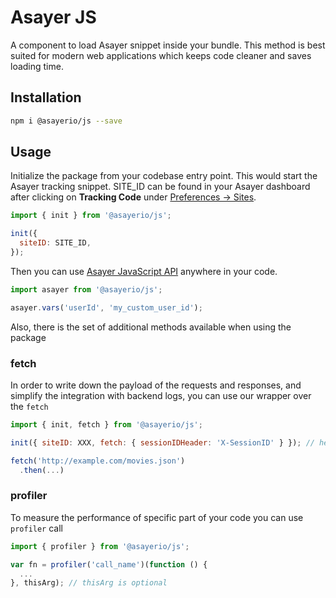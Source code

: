 # Asayer JS
A component to load Asayer snippet inside your bundle.
This method is best suited for modern web applications which keeps code cleaner and saves loading time.

## Installation
```bash
npm i @asayerio/js --save
```

## Usage
Initialize the package from your codebase entry point. This would start the Asayer tracking snippet. SITE_ID can be found in your Asayer dashboard after clicking on **Tracking Code** under [Preferences -> Sites](https://app.asayer.io/client/sites).

```js
import { init } from '@asayerio/js';

init({
  siteID: SITE_ID,
});
```

Then you can use [Asayer JavaScript API](https://docs.asayer.io/reference#vars) anywhere in your code.

```js
import asayer from '@asayerio/js';

asayer.vars('userId', 'my_custom_user_id');
```

Also, there is the set of additional methods available when using the package

### fetch

In order to write down the payload of the requests and responses, and simplify the integration with backend logs, you can use our wrapper over the `fetch`

```js
import { init, fetch } from '@asayerio/js';

init({ siteID: XXX, fetch: { sessionIDHeader: 'X-SessionID' } }); // header name for sessionID (optional)

fetch('http://example.com/movies.json')
  .then(...)
```

### profiler

To measure the performance of specific part of your code you can use `profiler` call

```js
import { profiler } from '@asayerio/js';

var fn = profiler('call_name')(function () {
  ...
}, thisArg); // thisArg is optional
```
